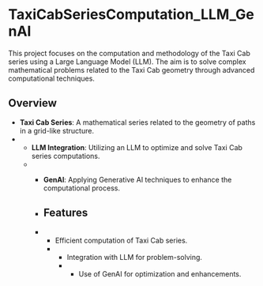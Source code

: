 # TaxiCabSeriesComputation_LLM_GenAI

This project focuses on the computation and methodology of the Taxi Cab series using a Large Language Model (LLM). The aim is to solve complex mathematical problems related to the Taxi Cab geometry through advanced computational techniques.

## Overview

- **Taxi Cab Series**: A mathematical series related to the geometry of paths in a grid-like structure.
- - **LLM Integration**: Utilizing an LLM to optimize and solve Taxi Cab series computations.
  - - **GenAI**: Applying Generative AI techniques to enhance the computational process.
   
    - ## Features
   
    - - Efficient computation of Taxi Cab series.
      - - Integration with LLM for problem-solving.
        - - Use of GenAI for optimization and enhancements.
